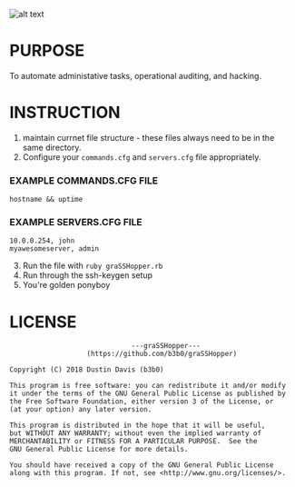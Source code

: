 ![alt text](https://i.imgur.com/w79Na6o.png "graSSHopper")
# PURPOSE
To automate administative tasks, operational auditing, and hacking.

# INSTRUCTION
1. maintain currnet file structure - these files always need to be in the same directory.
2. Configure your `commands.cfg` and `servers.cfg` file appropriately. 
### EXAMPLE COMMANDS.CFG FILE
```
hostname && uptime
```
### EXAMPLE SERVERS.CFG FILE
```
10.0.0.254, john
myawesomeserver, admin
```
3. Run the file with `ruby graSSHopper.rb`
4. Run through the ssh-keygen setup
5. You're golden ponyboy

# LICENSE
```
                              ---graSSHopper---
                   (https://github.com/b3b0/graSSHopper)

Copyright (C) 2018 Dustin Davis (b3b0)

This program is free software: you can redistribute it and/or modify
it under the terms of the GNU General Public License as published by
the Free Software Foundation, either version 3 of the License, or
(at your option) any later version.

This program is distributed in the hope that it will be useful,
but WITHOUT ANY WARRANTY; without even the implied warranty of
MERCHANTABILITY or FITNESS FOR A PARTICULAR PURPOSE.  See the
GNU General Public License for more details.

You should have received a copy of the GNU General Public License
along with this program. If not, see <http://www.gnu.org/licenses/>.
```
